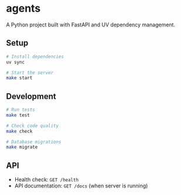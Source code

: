 # agents

A Python project built with FastAPI and UV dependency management.

## Setup

```bash
# Install dependencies
uv sync

# Start the server
make start
```

## Development

```bash
# Run tests
make test

# Check code quality
make check

# Database migrations
make migrate
```

## API

- Health check: `GET /health`
- API documentation: `GET /docs` (when server is running)

